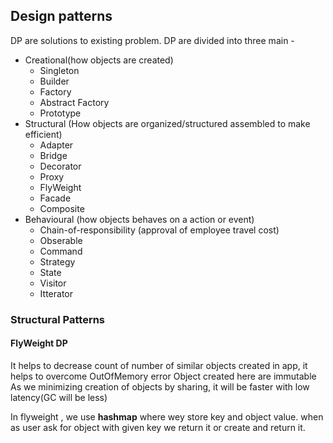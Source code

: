 ## Design patterns

DP are solutions to existing problem. DP are divided into three main - 
  - Creational(how objects are created)
      - Singleton
      - Builder
      - Factory
      - Abstract Factory
      - Prototype
  - Structural (How objects are organized/structured assembled to make efficient)
      - Adapter
      - Bridge
      - Decorator
      - Proxy
      - FlyWeight
      - Facade
      - Composite
  - Behavioural (how objects behaves on a action or event)
      - Chain-of-responsibility (approval of employee travel cost)
      - Obserable
      - Command
      - Strategy
      - State
      - Visitor 
      - Itterator
      
      
      
      
      
      

### Structural Patterns


#### FlyWeight DP
It helps to decrease count of number of similar objects created in app, it helps to overcome OutOfMemory error
Object created here are immutable 
As we minimizing creation of objects by sharing, it will be faster with low latency(GC will be less)

In flyweight , we use **hashmap** where wey store key and object value. when as user ask for object with given key we return it or create and return it.











